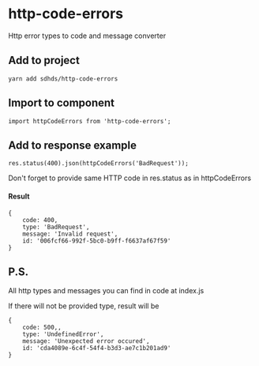 # http-code-errors
Http error types to code and message converter

## Add to project
`yarn add sdhds/http-code-errors`

## Import to component
`import httpCodeErrors from 'http-code-errors';`

## Add to response example
`res.status(400).json(httpCodeErrors('BadRequest'));`

Don't forget to provide same HTTP code in res.status as in httpCodeErrors
#### Result
```
{ 
	code: 400,
	type: 'BadRequest',
	message: 'Invalid request',
	id: '006fcf66-992f-5bc0-b9ff-f6637af67f59'
}
```

## P.S.
All http types and messages you can find in code at index.js

If there will not be provided type, result will be
```
{
	code: 500,,
	type: 'UndefinedError',
	message: 'Unexpected error occured',
	id: 'cda4089e-6c4f-54f4-b3d3-ae7c1b201ad9'
}

```
